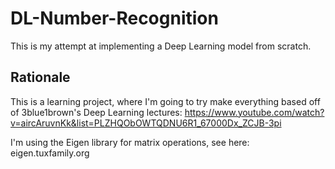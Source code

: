 # DL-Number-Recognition
This is my attempt at implementing a Deep Learning model from scratch. 

## Rationale
This is a learning project, where I'm going to try make everything based off of 3blue1brown's Deep Learning lectures:
https://www.youtube.com/watch?v=aircAruvnKk&list=PLZHQObOWTQDNU6R1_67000Dx_ZCJB-3pi

I'm using the Eigen library for matrix operations, see here: eigen.tuxfamily.org

